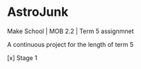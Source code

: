 # AstroJunk
Make School | MOB 2.2 | Term 5 assignmnet

A continuous project for the length of term 5

[x] Stage 1
